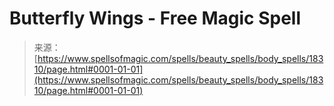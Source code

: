 <!--yml
category: 未分类
date: 2024-06-12 18:59:53
-->

# Butterfly Wings - Free Magic Spell

> 来源：[https://www.spellsofmagic.com/spells/beauty_spells/body_spells/18310/page.html#0001-01-01](https://www.spellsofmagic.com/spells/beauty_spells/body_spells/18310/page.html#0001-01-01)